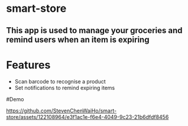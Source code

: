 # smart-store
## This app is used to manage your groceries and remind users when an item is expiring
# Features
* Scan barcode to recognise a product
* Set notifications to remind expiring items

#Demo


https://github.com/StevenChenWaiHo/smart-store/assets/122108964/e3f1ac1e-f6e4-4049-9c23-21b6dfdf8456



